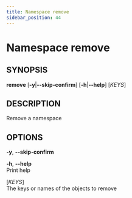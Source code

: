 ```yaml
---
title: Namespace remove
sidebar_position: 44
---
```


# Namespace remove

## SYNOPSIS

**remove** \[**-y**\|**--skip-confirm**\] \[**-h**\|**--help**\]
\[*KEYS*\]

## DESCRIPTION

Remove a namespace

## OPTIONS

**-y**, **--skip-confirm**  

**-h**, **--help**  
Print help

\[*KEYS*\]  
The keys or names of the objects to remove
